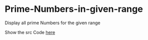 # Prime-Numbers-in-given-range
Display all prime Numbers for the given range

Show the src Code [here](https://winay-chowdary66.github.io/Prime-Numbers-in-given-range)
